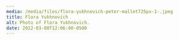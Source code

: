 ```yaml
---
media: /media/files/flora-yukhnovich-peter-mallet725px-1-.jpeg
title: Flora Yukhnovich
alt: Photo of Flora Yukhnovich.
date: 2022-03-08T12:06:00-0500
---
```

